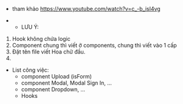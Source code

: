 - tham khảo https://www.youtube.com/watch?v=c_-b_isI4vg
* * LƯU Ý:
1. Hook không chứa logic
2. Component chung thì viết ở components, chung thì viết vào 1 cấp
3. Đặt tên file viết Hoa chữ đầu.
4.  

- List công việc:
    + component Upload (isForm)
    + component Modal, Modal Sign In, ...
    + component Dropdown, ...
    + Hooks




